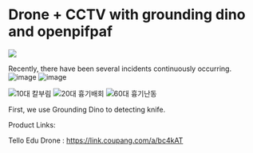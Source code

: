 <h1> Drone + CCTV with grounding dino and openpifpaf </h1> <img src="https://img.shields.io/badge/Python-3776AB?style=flat&logo=TypeScript&logoColor=white"/>

Recently, there have been several incidents continuously occurring.
![image](https://github.com/ST-Sinu/DCTV/assets/100664052/faa9bcc2-3a2f-4462-9200-99283aa9a2ce)
![image](https://github.com/ST-Sinu/DCTV/assets/100664052/456aa007-1beb-438a-b2c5-dc36605cb164)

![10대 칼부림](https://github.com/ST-Sinu/DCTV/assets/100664052/7ddebef7-1e47-4013-be03-a33fef38efd1)
![20대 흉기배회](https://github.com/ST-Sinu/DCTV/assets/100664052/5bb19c18-4a8d-4ea5-b501-f1b4e9a2efa3)
![60대 흉기난동](https://github.com/ST-Sinu/DCTV/assets/100664052/7030e80e-018a-476a-bc79-cf298d124396)

First, we use Grounding Dino to detecting knife.





















Product Links:

Tello Edu Drone : https://link.coupang.com/a/bc4kAT
